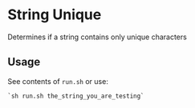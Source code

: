 # String Unique 
Determines if a string contains only unique characters

## Usage
See contents of `run.sh` or use:
>
    `sh run.sh the_string_you_are_testing`
